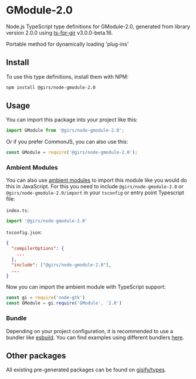 
# GModule-2.0

Node.js TypeScript type definitions for GModule-2.0, generated from library version 2.0.0 using [ts-for-gir](https://github.com/gjsify/ts-for-gir) v3.0.0-beta.16.

Portable method for dynamically loading 'plug-ins'

## Install

To use this type definitions, install them with NPM:
```bash
npm install @girs/node-gmodule-2.0
```

## Usage

You can import this package into your project like this:
```ts
import GModule from '@girs/node-gmodule-2.0';
```

Or if you prefer CommonJS, you can also use this:
```ts
const GModule = require('@girs/node-gmodule-2.0');
```

### Ambient Modules

You can also use [ambient modules](https://github.com/gjsify/ts-for-gir/tree/main/packages/cli#ambient-modules) to import this module like you would do this in JavaScript.
For this you need to include `@girs/node-gmodule-2.0` or `@girs/node-gmodule-2.0/import` in your `tsconfig` or entry point Typescript file:

`index.ts`:
```ts
import '@girs/node-gmodule-2.0'
```

`tsconfig.json`:
```json
{
  "compilerOptions": {
    ...
  },
  "include": ["@girs/node-gmodule-2.0"],
  ...
}
```

Now you can import the ambient module with TypeScript support: 

```ts
const gi = require('node-gtk')
const GModule = gi.require('GModule', '2.0')
```



### Bundle

Depending on your project configuration, it is recommended to use a bundler like [esbuild](https://esbuild.github.io/). You can find examples using different bundlers [here](https://github.com/gjsify/ts-for-gir/tree/main/examples).

## Other packages

All existing pre-generated packages can be found on [gjsify/types](https://github.com/gjsify/types).

